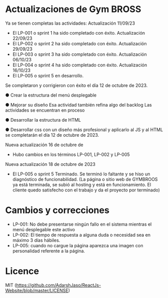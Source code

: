 # Actualizaciones de Gym BROSS 

Ya se tienen completas las actividades:
Actualización 11/09/23
- El LP-001 o sprint 1 ha sido completado con éxito.
Actualización 22/09/23
- El LP-002 o sprint 2 ha sido completado con éxito.
Actualización 29/09/23
- El LP-003 o sprint 3 ha sido completado con éxito.
Actualización 06/10/23
- El LP-004 o sprint 4 ha sido completado con éxito.
Actualización 16/10/23
- El LP-005 o sprint 5 en desarrollo.

Se completaron y corrigieron con éxito el día 12 de octubre de 2023.

● Crear la estructura del menú desplegable

● Mejorar su diseño Esa actividad también refina algo del backlog Las actividades se encuentran en proceso

● Desarrollar la estructura de HTML

● Desarrollar css con un diseño más profesional y aplicarlo al JS y al HTML
se completarán el día 12 de octubre de 2023.

Nueva actualización 16 de octubre de 

- Hubo cambios en los términos LP-001, LP-002 y LP-005

Nueva actualización 18 de octubre de 2023
- El LP-005 o sprint 5 Terminado. Se terminó lo faltante y se hiso un diagnóstico de funcionabilidad. 
(La página o sitio web de GYMBROOS ya está terminada, se subió al hosting y está en funcionamiento. El cliente quedo satisfecho con el trabajo y da el proyecto por terminado)


# Cambios y correcciones
- LP-001: No debe presentarse ningún fallo en el sistema mientras el menú desplegable este activo
- LP-002: El tiempo de respuesta a alguna duda o necesidad sea en máximo 3 días hábiles.
- LP-005: cuando no cargue la página aparezca una imagen con personalidad referente a la página.


# Licence
MIT (https://github.com/AdarshJaso/ReactJs-Website/blob/master/LICENSE)
